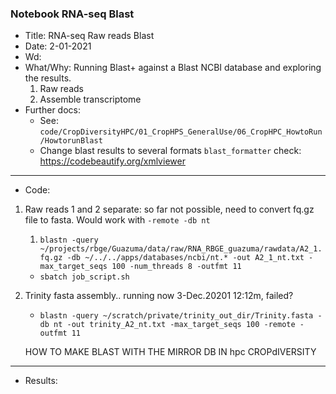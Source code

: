 ### Notebook RNA-seq Blast

- Title: RNA-seq Raw reads Blast
- Date: 2-01-2021
- Wd: 
- What/Why: Running Blast+ against a Blast NCBI database and exploring the results.
	1. Raw reads
	2. Assemble transcriptome
- Further docs:
	- See: `code/CropDiversityHPC/01_CropHPS_GeneralUse/06_CropHPC_HowtoRun/HowtorunBlast`
	- Change blast results to several formats `blast_formatter`
	 check: https://codebeautify.org/xmlviewer
------------------------------------------------------------
- Code:
1. Raw reads 1 and 2 separate: so far not possible, need to convert fq.gz file to fasta. Would work with `-remote -db nt`
	1. `blastn -query ~/projects/rbge/Guazuma/data/raw/RNA_RBGE_guazuma/rawdata/A2_1.fq.gz -db ~/../../apps/databases/ncbi/nt.* -out A2_1_nt.txt -max_target_seqs 100 -num_threads 8 -outfmt 11`
 	- `sbatch job_script.sh`
2. Trinity fasta assembly.. running now 3-Dec.20201 12:12m, failed?
	- `blastn -query ~/scratch/private/trinity_out_dir/Trinity.fasta -db nt -out trinity_A2_nt.txt -max_target_seqs 100 -remote -outfmt 11`

	HOW TO MAKE BLAST WITH THE MIRROR DB IN hpc CROPdIVERSITY

---------------------------------------------------------------
- Results:  

